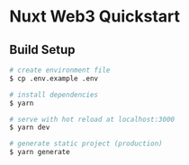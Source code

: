 # Nuxt Web3 Quickstart

## Build Setup

```bash
# create environment file
$ cp .env.example .env

# install dependencies
$ yarn

# serve with hot reload at localhost:3000
$ yarn dev

# generate static project (production)
$ yarn generate
```
